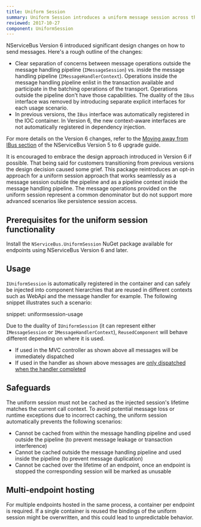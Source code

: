 ```yaml
---
title: Uniform Session
summary: Uniform Session introduces a uniform message session across the endpoint.
reviewed: 2017-10-27
component: UniformSession
---
```


NServiceBus Version 6 introduced significant design changes on how to send messages. Here's a rough outline of the changes:

- Clear separation of concerns between message operations outside the message handling pipeline (`IMessageSession`) vs. inside the message handling pipeline (`IMessageHandlerContext`). Operations inside the message handling pipeline enlist in the transaction available and participate in the batching operations of the transport. Operations outside the pipeline don't have those capabilities. The duality of the `IBus` interface was removed by introducing separate explicit interfaces for each usage scenario.
- In previous versions, the `IBus` interface was automatically registered in the IOC container. In Version 6, the new context-aware interfaces are not automatically registered in dependency injection.

For more details on the Version 6 changes, refer to the [Moving away from IBus section](/nservicebus/upgrades/5to6/moving-away-from-ibus.md) of the NServiceBus Version 5 to 6 upgrade guide.

It is encouraged to embrace the design approach introduced in Version 6 if possible. That being said for customers transitioning from previous versions the design decision caused some grief. This package reintroduces an opt-in approach for a uniform session approach that works seamlessly as a message session outside the pipeline and as a pipeline context inside the message handling pipeline. The message operations provided on the uniform session represent a common denominator but do not support more advanced scenarios like persistence session access.


## Prerequisites for the uniform session functionality

Install the `NServiceBus.UniformSession` NuGet package available for endpoints using NServiceBus Version 6 and later.


## Usage

`IUniformSession` is automatically registered in the container and can safely be injected into component hierarchies that are reused in different contexts such as WebApi and the message handler for example. The following snippet illustrates such a scenario:

snippet: uniformsession-usage

Due to the duality of `IUniformSession` (it can represent either `IMessageSession` or `IMessageHandlerContext`), `ReusedComponent` will behave different depending on where it is used.

- If used in the MVC controller as shown above all messages will be immediately dispatched
- If used in the handler as shown above messages are [only dispatched when the handler completed](/nservicebus/messaging/batched-dispatch.md)


## Safeguards

The uniform session must not be cached as the injected session's lifetime matches the current call context. To avoid potential message loss or runtime exceptions due to incorrect caching, the uniform session automatically prevents the following scenarios:

- Cannot be cached from within the message handling pipeline and used outside the pipeline (to prevent message leakage or transaction interference)
- Cannot be cached outside the message handling pipeline and used inside the pipeline (to prevent message duplication)
- Cannot be cached over the lifetime of an endpoint, once an endpoint is stopped the corresponding session will be marked as unusable


## Multi-endpoint hosting

For multiple endpoints hosted in the same process, a container per endpoint is required. If a single container is reused the bindings of the uniform session might be overwritten, and this could lead to unpredictable behavior.
